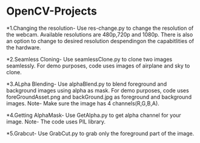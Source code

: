 # OpenCV-Projects
*1.Changing the resolution-
Use res-change.py to change the resolution of the webcam.
Available resolutions  are 480p,720p and 1080p.
There is also an option to change to desired resolution despendingon the capabitlities of the hardware.


*2.Seamless Cloning-
Use seamlessClone.py to clone two images seamlessly.
For demo purposes, code uses images of airplane and sky to clone.


*3.ALpha Blending-
Use alphaBlend.py to blend foreground and background images using alpha as mask.
For demo purposes, code uses foreGroundAsset.png and backGround.jpg as foreground and background images.
Note- Make sure the image has 4 channels(R,G,B,A).

*4.Getting AlphaMask-
Use GetAlpha.py to get alpha channel for your image.
Note- The code uses PIL library.

*5.Grabcut-
Use GrabCut.py to grab only the foreground part of the image.








